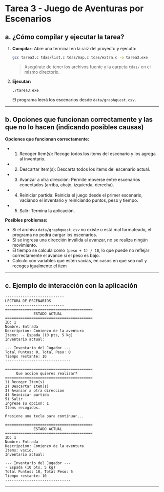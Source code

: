 # Tarea 3 - Juego de Aventuras por Escenarios

## a. ¿Cómo compilar y ejecutar la tarea?

1. **Compilar:**
   Abre una terminal en la raíz del proyecto y ejecuta:
   ```sh
   gcc tarea3.c tdas/list.c tdas/map.c tdas/extra.c -o tarea3.exe
   ```
   > Asegúrate de tener los archivos fuente y la carpeta `tdas/` en el mismo directorio.

2. **Ejecutar:**
   ```sh
   ./tarea3.exe
   ```
   El programa leerá los escenarios desde `data/graphquest.csv`.

---

## b. Opciones que funcionan correctamente y las que no lo hacen (indicando posibles causas)

**Opciones que funcionan correctamente:**
- 1) Recoger Item(s): Recoge todos los ítems del escenario y los agrega al inventario.
- 2) Descartar Item(s): Descarta todos los ítems del escenario actual.
- 3) Avanzar a otra dirección: Permite moverse entre escenarios conectados (arriba, abajo, izquierda, derecha).
- 4) Reiniciar partida: Reinicia el juego desde el primer escenario, vaciando el inventario y reiniciando puntos, peso y tiempo.
- 5) Salir: Termina la aplicación.

**Posibles problemas:**
- Si el archivo `data/graphquest.csv` no existe o está mal formateado, el programa no podrá cargar los escenarios.
- Si se ingresa una dirección inválida al avanzar, no se realiza ningún movimiento.
- El tiempo se calcula como `(peso + 1) / 10`, lo que puede no reflejar correctamente el avance si el peso es bajo.
- Calculo con variables que estén vacías, en casos en que sea null y recoges igualmente el ítem


---

## c. Ejemplo de interacción con la aplicación

```
---------------------------
LECTURA DE ESCENARIOS
---------------------------
========================================
             ESTADO ACTUAL
========================================
ID: 1
Nombre: Entrada
Descripcion: Comienzo de la aventura
Items:  - Espada (10 pts, 5 kg)
Inventario actual:

--- Inventario del Jugador ---
Total Puntos: 0, Total Peso: 0
Tiempo restante: 10
------------------------------

========================================
     Que accion quieres realizar?
========================================
1) Recoger Item(s)
2) Descartar Item(s)
3) Avanzar a otra direccion
4) Reiniciar partida
5) Salir
Ingrese su opcion: 1
Items recogidos.

Presione una tecla para continuar...

========================================
             ESTADO ACTUAL
========================================
ID: 1
Nombre: Entrada
Descripcion: Comienzo de la aventura
Items: vacio.
Inventario actual:

--- Inventario del Jugador ---
- Espada (10 pts, 5 kg)
Total Puntos: 10, Total Peso: 5
Tiempo restante: 10
------------------------------
```

---
